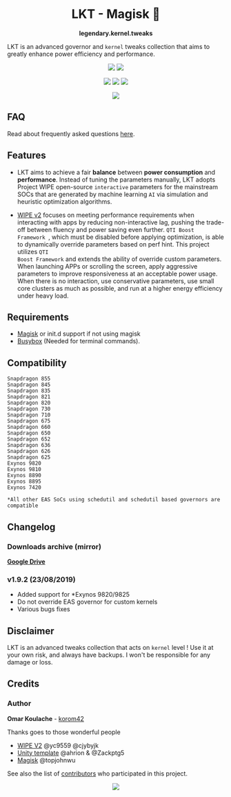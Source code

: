 <h1 align="center">LKT - Magisk 🏁</h1>
<p align="center">
 <strong>legendary.kernel.tweaks</strong></div>
</p>

LKT is an advanced governor and <code>kernel</code> tweaks collection that aims to greatly enhance power efficiency and performance.

<p align="center">
</a> <img src="https://img.shields.io/badge/Version-1.9.1-lightgrey.svg"></a> <img src="https://img.shields.io/badge/Updated-Aug%2018%2C%202019-brightgreen.svg"></a> 
</p>

<p align="center">
<a href="https://forum.xda-developers.com/apps/magisk/xz-lxt-1-0-insane-battery-life-12h-sot-t3700688"><img src="https://img.shields.io/badge/-XDA-orange.svg"></a>  <a href="https://t.me/LKT_XDA"><img src="https://img.shields.io/badge/-Telegram-9cf.svg"></a>  <a href="https://join.slack.com/t/lkt-xda/shared_invite/enQtNzI2NTIzNzE1Mzk3LWE2YjY5YjA1OGUwZmFkZWEzZjUyMDEyMTQ0NTE0MDlmOTg4YTAyMWU1ZWVkMWMwMWZhNzQ4NTU4MTRkZGUyMjQ"><img src="https://img.shields.io/badge/-Slack-BlueViolet"></a>
</p>

<p align="center">
<a href="http://bit.ly/2QYQnln"><img src="https://img.shields.io/badge/-Donate-blue"></a>
</p>

## FAQ
Read about frequently asked questions [here](https://telegra.ph/LKT---FAQ-03-25).

## Features
- LKT aims to achieve a fair **balance** between **power consumption** and **performance**.
Instead of tuning the parameters manually, LKT adopts Project WIPE open-source <code>interactive</code> parameters for the mainstream SOCs that are generated by machine learning <code>AI</code> via simulation and heuristic optimization algorithms.

- [WIPE v2](https://github.com/yc9559/wipe-v2) focuses on meeting performance requirements when interacting with apps by reducing non-interactive lag, pushing the trade-off between fluency and power saving even further. <code>QTI Boost Framework </code>, which must be disabled before applying optimization, is able to dynamically override parameters based on perf hint. This project utilizes <code>QTI Boost Framework</code> and extends the ability of override custom parameters. When launching APPs or scrolling the screen, apply aggressive parameters to improve responsiveness at an acceptable power usage. When there is no interaction, use conservative parameters, use small core clusters as much as possible, and run at a higher energy efficiency under heavy load.

## Requirements
- [Magisk](https://github.com/topjohnwu/Magisk/releases) or init.d support if not using magisk
- [Busybox](https://sourceforge.net/projects/magiskfiles/files/module-uploads/busybox-ndk-13015.zip/download) (Needed for terminal commands).

## Compatibility
```
Snapdragon 855
Snapdragon 845
Snapdragon 835
Snapdragon 821
Snapdragon 820
Snapdragon 730
Snapdragon 710
Snapdragon 675
Snapdragon 660
Snapdragon 650
Snapdragon 652
Snapdragon 636
Snapdragon 626
Snapdragon 625
Exynos 9820 
Exynos 9810 
Exynos 8890 
Exynos 8895 
Exynos 7420 

*All other EAS SoCs using schedutil and schedutil based governors are compatible
```
## Changelog
### Downloads archive (mirror)
**[Google Drive](https://drive.google.com/open?id=1CFLs741l37IT2ga19f1Nu8MJiZQvMSjp)**

### v1.9.2 (23/08/2019)
- Added support for 
*Exynos 9820/9825
- Do not override EAS governor for custom kernels
- Various bugs fixes

## Disclaimer
LKT is an advanced tweaks collection that acts on `kernel` level !
Use it at your own risk, and always have backups. I won't be responsible for any damage or loss.

## Credits
### Author
**Omar Koulache** - [korom42](https://github.com/korom42)

Thanks goes to those wonderful people
- [WIPE V2](https://github.com/yc9559/wipe-v2/) @yc9559 @cjybyjk
- [Unity template](https://github.com/Zackptg5/Unity) @ahrion & @Zackptg5 
- [Magisk](https://github.com/topjohnwu/Magisk) @topjohnwu

See also the list of [contributors](https://github.com/korom42/LKT/contributors) who participated in this project.

<p align="center">
 <a href="http://hits.dwyl.io/Korom42/Magisk-Modules-Repo/legendary_kernel_tweaks"><img src="http://hits.dwyl.io/Korom42/Magisk-Modules-Repo/legendary_kernel_tweaks.svg"></a>
</p>

